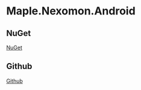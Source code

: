 # Maple.Nexomon.Android

##  NuGet
[NuGet](https://www.nuget.org/profiles/BlackMaple)

## Github
[Github](https://github.com/blackmaple/Maple.MonoGameAssistant)
